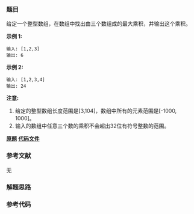 ### 题目
给定一个整型数组，在数组中找出由三个数组成的最大乘积，并输出这个乘积。

**示例 1:**

    
    
    输入: [1,2,3]
    输出: 6
    

**示例 2:**

    
    
    输入: [1,2,3,4]
    输出: 24
    

**注意:**

  1. 给定的整型数组长度范围是[3,104]，数组中所有的元素范围是[-1000, 1000]。
  2. 输入的数组中任意三个数的乘积不会超出32位有符号整数的范围。

 **[原题](https://leetcode-cn.com/problems/maximum-product-of-three-numbers/)**    **[代码文件]()**


### 参考文献
无

### 解题思路




### 参考代码

```go


```




